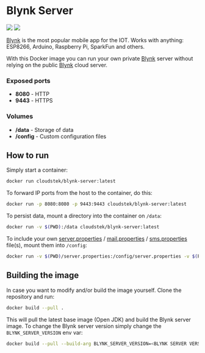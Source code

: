 # Blynk Server

[![](https://images.microbadger.com/badges/image/cloudstek/blynk-server.svg)](http://microbadger.com/images/cloudstek/blynk-server
"Get your own image badge on microbadger.com") [![](https://images.microbadger.com/badges/version/cloudstek/blynk-server.svg)](http://microbadger.com/images/cloudstek/blynk-server
"Get your own version badge on microbadger.com")

[Blynk](http://www.blynk.cc) is the most popular mobile app for the IOT. Works with anything: ESP8266, Arduino, Raspberry Pi, SparkFun and others.

With this Docker image you can run your own private [Blynk](http://www.blynk.cc) server without relying on the public [Blynk](http://www.blynk.cc) cloud server.

### Exposed ports

- **8080** - HTTP
- **9443** - HTTPS

### Volumes

- **/data** - Storage of data
- **/config** - Custom configuration files

## How to run

Simply start a container:

```sh
docker run cloudstek/blynk-server:latest
```

To forward IP ports from the host to the container, do this:

```sh
docker run -p 8080:8080 -p 9443:9443 cloudstek/blynk-server:latest
```

To persist data, mount a directory into the container on `/data`:

```sh
docker run -v $(PWD):/data cloudstek/blynk-server:latest
```

To include your own [server.properties](https://github.com/blynkkk/blynk-server/blob/master/server/core/src/main/resources/server.properties) / [mail.properties](https://github.com/blynkkk/blynk-server/blob/master/server/notifications/email/src/main/resources/mail.properties) / [sms.properties](https://github.com/blynkkk/blynk-server/blob/master/server/notifications/sms/src/main/resources/sms.properties) file(s), mount them into `/config`:

```sh
docker run -v $(PWD)/server.properties:/config/server.properties -v $(PWD)/server.properties:/config/mail.properties -v $(PWD)/server.properties:/config/sms.properties cloudstek/blynk-server:latest
```

## Building the image

In case you want to modify and/or build the image yourself. Clone the repository and run:

```sh
docker build --pull .
```

This will pull the latest base image (Open JDK) and build the Blynk server image. To change the Blynk server version simply change the `BLYNK_SERVER_VERSION` env var:

```sh
docker build --pull --build-arg BLYNK_SERVER_VERSION=<BLYNK SERVER VERSION> .
```

